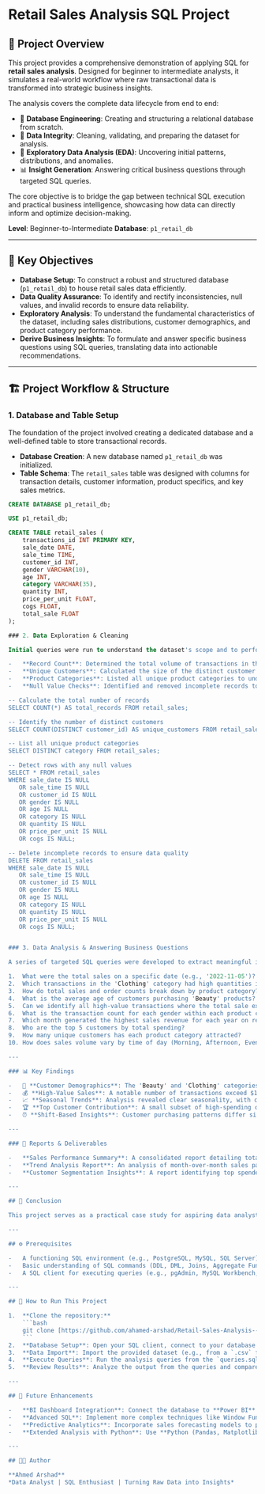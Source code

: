 # Retail Sales Analysis SQL Project

## 📌 Project Overview

This project provides a comprehensive demonstration of applying SQL for **retail sales analysis**. Designed for beginner to intermediate analysts, it simulates a real-world workflow where raw transactional data is transformed into strategic business insights.

The analysis covers the complete data lifecycle from end to end:
-   📂 **Database Engineering**: Creating and structuring a relational database from scratch.
-   🧹 **Data Integrity**: Cleaning, validating, and preparing the dataset for analysis.
-   🔎 **Exploratory Data Analysis (EDA)**: Uncovering initial patterns, distributions, and anomalies.
-   📊 **Insight Generation**: Answering critical business questions through targeted SQL queries.

The core objective is to bridge the gap between technical SQL execution and practical business intelligence, showcasing how data can directly inform and optimize decision-making.

**Level**: Beginner-to-Intermediate
**Database**: `p1_retail_db`

---

## 🎯 Key Objectives

-   **Database Setup**: To construct a robust and structured database (`p1_retail_db`) to house retail sales data efficiently.
-   **Data Quality Assurance**: To identify and rectify inconsistencies, null values, and invalid records to ensure data reliability.
-   **Exploratory Analysis**: To understand the fundamental characteristics of the dataset, including sales distributions, customer demographics, and product category performance.
-   **Derive Business Insights**: To formulate and answer specific business questions using SQL queries, translating data into actionable recommendations.

---

## 🏗️ Project Workflow & Structure

### 1. Database and Table Setup

The foundation of the project involved creating a dedicated database and a well-defined table to store transactional records.

-   **Database Creation**: A new database named `p1_retail_db` was initialized.
-   **Table Schema**: The `retail_sales` table was designed with columns for transaction details, customer information, product specifics, and key sales metrics.

```sql
CREATE DATABASE p1_retail_db;

USE p1_retail_db;

CREATE TABLE retail_sales (
    transactions_id INT PRIMARY KEY,
    sale_date DATE,
    sale_time TIME,
    customer_id INT,
    gender VARCHAR(10),
    age INT,
    category VARCHAR(35),
    quantity INT,
    price_per_unit FLOAT,
    cogs FLOAT,
    total_sale FLOAT
);

### 2. Data Exploration & Cleaning

Initial queries were run to understand the dataset's scope and to perform necessary cleaning operations.

-   **Record Count**: Determined the total volume of transactions in the dataset.
-   **Unique Customers**: Calculated the size of the distinct customer base.
-   **Product Categories**: Listed all unique product categories to understand the product mix.
-   **Null Value Checks**: Identified and removed incomplete records to ensure the integrity and reliability of the data for analysis.

-- Calculate the total number of records
SELECT COUNT(*) AS total_records FROM retail_sales;

-- Identify the number of distinct customers
SELECT COUNT(DISTINCT customer_id) AS unique_customers FROM retail_sales;

-- List all unique product categories
SELECT DISTINCT category FROM retail_sales;

-- Detect rows with any null values
SELECT * FROM retail_sales
WHERE sale_date IS NULL
   OR sale_time IS NULL
   OR customer_id IS NULL
   OR gender IS NULL
   OR age IS NULL
   OR category IS NULL
   OR quantity IS NULL
   OR price_per_unit IS NULL
   OR cogs IS NULL;

-- Delete incomplete records to ensure data quality
DELETE FROM retail_sales
WHERE sale_date IS NULL
   OR sale_time IS NULL
   OR customer_id IS NULL
   OR gender IS NULL
   OR age IS NULL
   OR category IS NULL
   OR quantity IS NULL
   OR price_per_unit IS NULL
   OR cogs IS NULL;


### 3. Data Analysis & Answering Business Questions

A series of targeted SQL queries were developed to extract meaningful insights from the cleaned data. Key business questions addressed include:

1.  What were the total sales on a specific date (e.g., '2022-11-05')?
2.  Which transactions in the 'Clothing' category had high quantities in November 2022?
3.  How do total sales and order counts break down by product category?
4.  What is the average age of customers purchasing 'Beauty' products?
5.  Can we identify all high-value transactions where the total sale exceeded $1000?
6.  What is the transaction count for each gender within each product category?
7.  Which month generated the highest sales revenue for each year on record?
8.  Who are the top 5 customers by total spending?
9.  How many unique customers has each product category attracted?
10. How does sales volume vary by time of day (Morning, Afternoon, Evening)?

---

### 📊 Key Findings

-   👥 **Customer Demographics**: The 'Beauty' and 'Clothing' categories successfully attract a wide range of age groups, indicating broad market appeal.
-   💰 **High-Value Sales**: A notable number of transactions exceed $1000, pointing to significant bulk or premium product purchases.
-   📈 **Seasonal Trends**: Analysis revealed clear seasonality, with certain months consistently showing peak sales performance, which is crucial for inventory and marketing planning.
-   🏆 **Top Customer Contribution**: A small subset of high-spending customers accounts for a disproportionately large share of total revenue, highlighting the importance of customer loyalty programs.
-   ⏰ **Shift-Based Insights**: Customer purchasing patterns differ significantly across morning, afternoon, and evening shifts, suggesting opportunities for targeted promotions.

---

### 📄 Reports & Deliverables

-   **Sales Performance Summary**: A consolidated report detailing total revenue, transaction volumes, and sales contributions by category.
-   **Trend Analysis Report**: An analysis of month-over-month sales patterns to identify growth and seasonality.
-   **Customer Segmentation Insights**: A report identifying top spenders, category-specific customer counts, and key demographic trends.

---

## 🏁 Conclusion

This project serves as a practical case study for aspiring data analysts, effectively merging technical SQL skills with strategic business analysis. It demonstrates a repeatable framework for how an analyst can support decision-making, uncover customer behavior patterns, and help optimize sales performance. By completing this project, one not only enhances SQL proficiency but also develops the critical ability to translate complex business challenges into clear, data-driven solutions.

---

## ⚙️ Prerequisites

-   A functioning SQL environment (e.g., PostgreSQL, MySQL, SQL Server).
-   Basic understanding of SQL commands (DDL, DML, Joins, Aggregate Functions).
-   A SQL client for executing queries (e.g., pgAdmin, MySQL Workbench, DBeaver, or a VS Code extension).

---

## 🚀 How to Run This Project

1.  **Clone the repository:**
    ```bash
    git clone [https://github.com/ahamed-arshad/Retail-Sales-Analysis---SQL-Project.git](https://github.com/ahamed-arshad/Retail-Sales-Analysis---SQL-Project.git)
    ```
2.  **Database Setup**: Open your SQL client, connect to your database server, and run the SQL script to create the `p1_retail_db` database and the `retail_sales` table.
3.  **Data Import**: Import the provided dataset (e.g., from a `.csv` file) into the `retail_sales` table.
4.  **Execute Queries**: Run the analysis queries from the `queries.sql` file to explore the data and generate insights.
5.  **Review Results**: Analyze the output from the queries and compare them with the key findings and reports.

---

## 🔮 Future Enhancements

-   **BI Dashboard Integration**: Connect the database to **Power BI** or **Tableau** to create interactive visualizations and dashboards.
-   **Advanced SQL**: Implement more complex techniques like Window Functions, Common Table Expressions (CTEs), and Stored Procedures for deeper analysis and automation.
-   **Predictive Analytics**: Incorporate sales forecasting models to predict future trends.
-   **Extended Analysis with Python**: Use **Python (Pandas, Matplotlib)** for more advanced statistical analysis and data visualization.

---

## 🧑‍💻 Author

**Ahmed Arshad**
*Data Analyst | SQL Enthusiast | Turning Raw Data into Insights*
